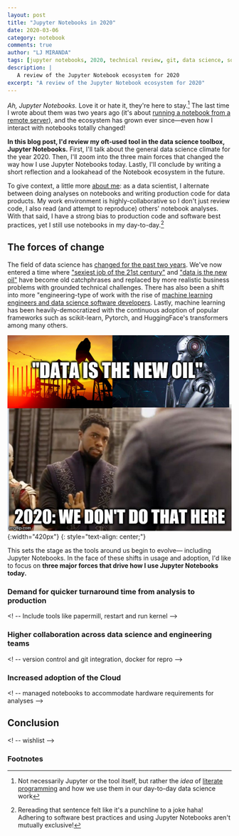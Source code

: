 ```yaml
---
layout: post
title: "Jupyter Notebooks in 2020"
date: 2020-03-06
category: notebook
comments: true
author: "LJ MIRANDA"
tags: [jupyter notebooks, 2020, technical review, git, data science, software engineering, machine learning]
description: |
   A review of the Jupyter Notebook ecosystem for 2020 
excerpt: "A review of the Jupyter Notebook ecosystem for 2020"
---
```


*Ah, Jupyter Notebooks.* Love it or hate it, they're here to stay.[^1] The last
time I wrote about them was two years ago (it's about [running a notebook
from a remote
server](https://ljvmiranda921.github.io/notebook/2018/01/31/running-a-jupyter-notebook/)),
and the ecosystem has grown ever since&mdash;even how I interact with notebooks
totally changed! 

**In this blog post, I'd review my oft-used tool in the data science toolbox,
Jupyter Notebooks.** First, I'll talk about the general data science climate for
the year 2020. Then, I'll zoom into the three main forces that changed the way
how I use Jupyter Notebooks today. Lastly, I'll conclude by writing a short
reflection and a lookahead of the Notebook ecosystem in the future.

To give context, a little more [about
me](https://ljvmiranda921.github.io/about/): as a data scientist, I alternate
between doing analyses on notebooks and writing production code for data
products. My work environment is highly-collaborative so I don't just review
code, I also read (and attempt to reproduce) others' notebook analyses. With
that said, I have a strong bias to production code and software
best practices, yet I still use notebooks in my day-to-day.[^2]

## The forces of change

The field of data science has [changed for the past two
years](https://veekaybee.github.io/2019/02/13/data-science-is-different/).
We've now entered a time where ["sexiest job of the 21st
century"](https://hbr.org/2012/10/data-scientist-the-sexiest-job-of-the-21st-century)
and ["data is the new
oil"](https://www.economist.com/leaders/2017/05/06/the-worlds-most-valuable-resource-is-no-longer-oil-but-data)
have become old catchphrases and replaced by more realistic business problems
with grounded technical challenges. There has also been a shift into more
"engineering-type of work with the rise of [machine learning engineers and data
science software
developers](https://d2wahc834rj2un.cloudfront.net/Workera%20Report.pdf).
Lastly, machine learning has been heavily-democratized with the continuous
adoption of popular frameworks such as scikit-learn, Pytorch, and HuggingFace's
transformers among many others.

![](/assets/png/jupyter2020/data-is-new-oil.jpg){:width="420px"}
{: style="text-align: center;"}

This sets the stage as the tools around us begin to evolve&mdash; including
Jupyter Notebooks. In the face of these shifts in usage and adoption,
I'd like to focus on **three major forces that drive how I use Jupyter
Notebooks today.**

### Demand for quicker turnaround time from analysis to production


<! -- Include tools like papermill, restart and run kernel -->

### Higher collaboration across data science and engineering teams

<! -- version control and git integration, docker for repro -->

### Increased adoption of the Cloud

<! -- managed notebooks to accommodate hardware requirements for analyses -->


## Conclusion


<! -- wishlist -->



### Footnotes


[^1]: Not necessarily Jupyter or the tool itself, but rather the *idea* of [literate programming](https://en.wikipedia.org/wiki/Literate_programming) and how we use them in our day-to-day data science work
[^2]: Rereading that sentence felt like it's a punchline to a joke haha! Adhering to software best practices and using Jupyter Notebooks aren't mutually exclusive!
